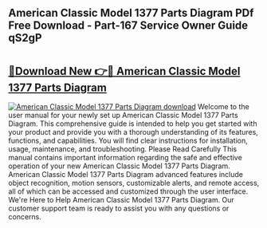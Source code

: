 ## American Classic Model 1377 Parts Diagram PDf Free Download - Part-167 Service Owner Guide qS2gP

# <h2><a href="http://dfjn4xs.blite.top/?on=American+Classic+Model+1377+Parts+Diagram">🔗Download New 👉🔴 American Classic Model 1377 Parts Diagram</a></h2>

[![American Classic Model 1377 Parts Diagram download](https://i.imgur.com/lujVjoI.png)](http://dfjn4xs.blite.top/?on=American+Classic+Model+1377+Parts+Diagram)
Welcome to the user manual for your newly set up American Classic Model 1377 Parts Diagram. This comprehensive guide is intended to help you get started with your product and provide you with a thorough understanding of its features, functions, and capabilities. You will find clear instructions for installation, usage, maintenance, and troubleshooting. Please Read Carefully This manual contains important information regarding the safe and effective operation of your new American Classic Model 1377 Parts Diagram. American Classic Model 1377 Parts Diagram advanced features include object recognition, motion sensors, customizable alerts, and remote access, all of which can be accessed and customized through the user interface. We're Here to Help American Classic Model 1377 Parts Diagram. Our customer support team is ready to assist you with any questions or concerns.
